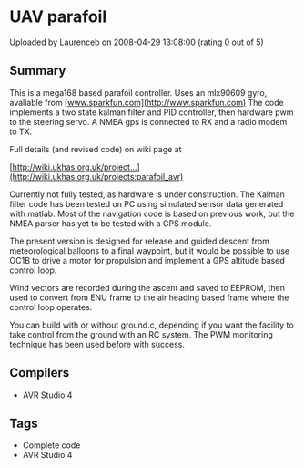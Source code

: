 # UAV parafoil

Uploaded by Laurenceb on 2008-04-29 13:08:00 (rating 0 out of 5)

## Summary

 This is a mega168 based parafoil controller. Uses an mlx90609 gyro, avaliable from [www.sparkfun.com](http://www.sparkfun.com) The code implements a two state kalman filter and PID controller, then hardware pwm to the steering servo. A NMEA gps is connected to RX and a radio modem to TX.  

 Full details (and revised code) on wiki page at


 [http://wiki.ukhas.org.uk/project...](http://wiki.ukhas.org.uk/projects:parafoil_avr)


 Currently not fully tested, as hardware is under construction. The Kalman filter code has been tested on PC using simulated sensor data generated with matlab. Most of the navigation code is based on previous work, but the NMEA parser has yet to be tested with a GPS module.


 The present version is designed for release and guided descent from meteorological balloons to a final waypoint, but it would be possible to use OC1B to drive a motor for propulsion and implement a GPS altitude based control loop. 


 Wind vectors are recorded during the ascent and saved to EEPROM, then used to convert from ENU frame to the air heading based frame where the control loop operates.


 You can build with or without ground.c, depending if you want the facility to take control from the ground with an RC system. The PWM monitoring technique has been used before with success.

## Compilers

- AVR Studio 4

## Tags

- Complete code
- AVR Studio 4
